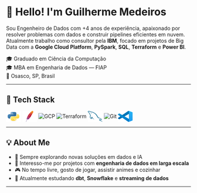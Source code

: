 # 👋 Hello! I'm Guilherme Medeiros

Sou Engenheiro de Dados com +4 anos de experiência, apaixonado por resolver problemas com dados e construir pipelines eficientes em nuvem. Atualmente trabalho como consultor pela **IBM**, focado em projetos de Big Data com a **Google Cloud Platform**, **PySpark**, **SQL**, **Terraform** e **Power BI**.

🎓 Graduado em Ciência da Computação  
🎓 MBA em Engenharia de Dados — FIAP  
📍 Osasco, SP, Brasil

---

## 🚀 Tech Stack

<div style="display: inline_block">
  <img align="center" alt="Python" height="30" width="40" src="https://raw.githubusercontent.com/devicons/devicon/master/icons/python/python-original.svg">
  <img align="center" alt="PySpark" height="30" width="40" src="https://raw.githubusercontent.com/devicons/devicon/master/icons/apache/apache-original.svg">
  <img align="center" alt="GCP" height="30" width="40" src="https://www.vectorlogo.zone/logos/google_cloud/google_cloud-icon.svg">
  <img align="center" alt="Terraform" height="30" width="40" src="https://www.vectorlogo.zone/logos/terraformio/terraformio-icon.svg">
  <img align="center" alt="SQL" height="30" width="40" src="https://raw.githubusercontent.com/devicons/devicon/master/icons/mysql/mysql-original.svg">
  <img align="center" alt="Git" height="30" width="40" src="https://www.vectorlogo.zone/logos/git-scm/git-scm-icon.svg">
  <img align="center" alt="VSCode" height="30" width="40" src="https://raw.githubusercontent.com/devicons/devicon/master/icons/vscode/vscode-original.svg">
</div>

---

## 💡 About Me

- 🔎 Sempre explorando novas soluções em dados e IA
- 🧠 Interesso-me por projetos com **engenharia de dados em larga escala**
- 🎮 No tempo livre, gosto de jogar, assistir animes e cozinhar
- 🌱 Atualmente estudando **dbt**, **Snowflake** e **streaming de dados**

---
